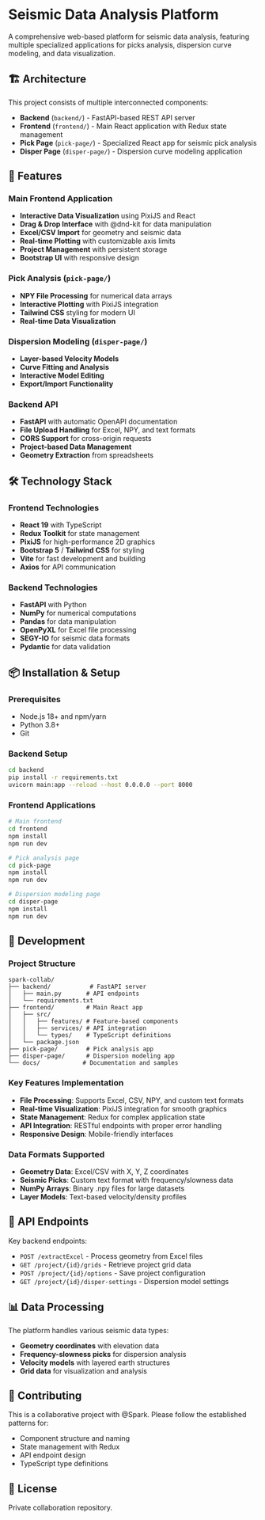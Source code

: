 # Seismic Data Analysis Platform

A comprehensive web-based platform for seismic data analysis, featuring multiple specialized applications for picks analysis, dispersion curve modeling, and data visualization.

## 🏗️ Architecture

This project consists of multiple interconnected components:

- **Backend** (`backend/`) - FastAPI-based REST API server
- **Frontend** (`frontend/`) - Main React application with Redux state management
- **Pick Page** (`pick-page/`) - Specialized React app for seismic pick analysis
- **Disper Page** (`disper-page/`) - Dispersion curve modeling application

## 🚀 Features

### Main Frontend Application
- **Interactive Data Visualization** using PixiJS and React
- **Drag & Drop Interface** with @dnd-kit for data manipulation
- **Excel/CSV Import** for geometry and seismic data
- **Real-time Plotting** with customizable axis limits
- **Project Management** with persistent storage
- **Bootstrap UI** with responsive design

### Pick Analysis (`pick-page/`)
- **NPY File Processing** for numerical data arrays
- **Interactive Plotting** with PixiJS integration
- **Tailwind CSS** styling for modern UI
- **Real-time Data Visualization**

### Dispersion Modeling (`disper-page/`)
- **Layer-based Velocity Models**
- **Curve Fitting and Analysis**
- **Interactive Model Editing**
- **Export/Import Functionality**

### Backend API
- **FastAPI** with automatic OpenAPI documentation
- **File Upload Handling** for Excel, NPY, and text formats
- **CORS Support** for cross-origin requests
- **Project-based Data Management**
- **Geometry Extraction** from spreadsheets

## 🛠️ Technology Stack

### Frontend Technologies
- **React 19** with TypeScript
- **Redux Toolkit** for state management
- **PixiJS** for high-performance 2D graphics
- **Bootstrap 5** / **Tailwind CSS** for styling
- **Vite** for fast development and building
- **Axios** for API communication

### Backend Technologies
- **FastAPI** with Python
- **NumPy** for numerical computations
- **Pandas** for data manipulation
- **OpenPyXL** for Excel file processing
- **SEGY-IO** for seismic data formats
- **Pydantic** for data validation

## 📦 Installation & Setup

### Prerequisites
- Node.js 18+ and npm/yarn
- Python 3.8+
- Git

### Backend Setup
```bash
cd backend
pip install -r requirements.txt
uvicorn main:app --reload --host 0.0.0.0 --port 8000
```

### Frontend Applications
```bash
# Main frontend
cd frontend
npm install
npm run dev

# Pick analysis page
cd pick-page
npm install
npm run dev

# Dispersion modeling page
cd disper-page
npm install
npm run dev
```

## 🔧 Development

### Project Structure
```
spark-collab/
├── backend/           # FastAPI server
│   ├── main.py       # API endpoints
│   └── requirements.txt
├── frontend/         # Main React app
│   ├── src/
│   │   ├── features/ # Feature-based components
│   │   ├── services/ # API integration
│   │   └── types/    # TypeScript definitions
│   └── package.json
├── pick-page/        # Pick analysis app
├── disper-page/      # Dispersion modeling app
└── docs/            # Documentation and samples
```

### Key Features Implementation
- **File Processing**: Supports Excel, CSV, NPY, and custom text formats
- **Real-time Visualization**: PixiJS integration for smooth graphics
- **State Management**: Redux for complex application state
- **API Integration**: RESTful endpoints with proper error handling
- **Responsive Design**: Mobile-friendly interfaces

### Data Formats Supported
- **Geometry Data**: Excel/CSV with X, Y, Z coordinates
- **Seismic Picks**: Custom text format with frequency/slowness data
- **NumPy Arrays**: Binary .npy files for large datasets
- **Layer Models**: Text-based velocity/density profiles

## 🧪 API Endpoints

Key backend endpoints:
- `POST /extractExcel` - Process geometry from Excel files
- `GET /project/{id}/grids` - Retrieve project grid data
- `POST /project/{id}/options` - Save project configuration
- `GET /project/{id}/disper-settings` - Dispersion model settings

## 📊 Data Processing

The platform handles various seismic data types:
- **Geometry coordinates** with elevation data
- **Frequency-slowness picks** for dispersion analysis
- **Velocity models** with layered earth structures
- **Grid data** for visualization and analysis

## 🤝 Contributing

This is a collaborative project with @Spark. Please follow the established patterns for:
- Component structure and naming
- State management with Redux
- API endpoint design
- TypeScript type definitions

## 📄 License

Private collaboration repository.

